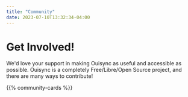 ```yaml
---
title: "Community"
date: 2023-07-10T13:32:34-04:00
---
```

# Get Involved!

We'd love your support in making Ouisync as useful and accessible as possible. Ouisync is a completely Free/Libre/Open Source project, and there are many ways to contribute!

{{% community-cards %}}
